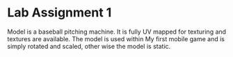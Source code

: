 # Lab Assignment 1
Model is a baseball pitching machine. It is fully UV mapped for texturing and textures are available. The model is used within My first mobile game and is simply rotated and scaled, other wise the model is static.